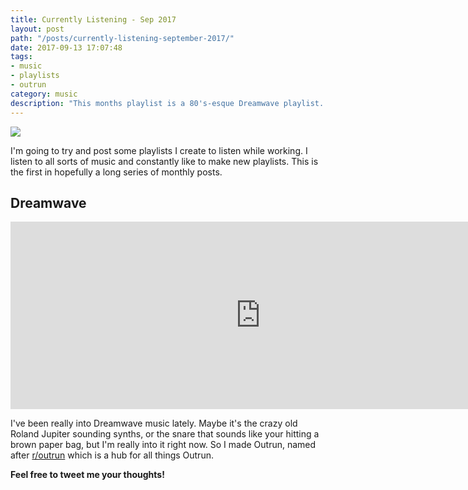 ```yaml
---
title: Currently Listening - Sep 2017
layout: post
path: "/posts/currently-listening-september-2017/"
date: 2017-09-13 17:07:48
tags: 
- music
- playlists
- outrun
category: music
description: "This months playlist is a 80's-esque Dreamwave playlist. Some of my favorite tracks are on this list. I hope you enjoy!"
---
```


![](https://i.imgur.com/yhib1gZ.jpg)

I'm going to try and post some playlists I create to listen while working. I listen to all sorts of music and constantly like to make new playlists. This is the first in hopefully a long series of monthly posts.

## Dreamwave
<p>
<iframe src="https://open.spotify.com/embed?uri=spotify:user:mrfevpump:playlist:7IYJTuitn56w0T1APgPFhN" 
     width="800" height="300" frameborder="0" allowtransparency="true"></iframe>
 </p>


I've been really into Dreamwave music lately. Maybe it's the crazy old Roland Jupiter sounding synths, or the snare that sounds like your hitting a brown paper bag, but I'm really into it right now. So I made Outrun, named after [r/outrun](https://reddit.com/r/outrun) which is a hub for all things Outrun.


**Feel free to tweet me your thoughts!**